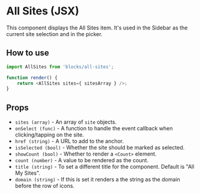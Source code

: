 # All Sites (JSX)

This component displays the All Sites item. It's used in the Sidebar as the current site selection and in the picker.

## How to use

```js
import AllSites from 'blocks/all-sites';

function render() {
	return <AllSites sites={ sitesArray } />;
}
```

## Props

- `sites (array)` - An array of `site` objects.
- `onSelect (func)` - A function to handle the event callback when clicking/tapping on the site.
- `href (string)` - A URL to add to the anchor.
- `isSelected (bool)` - Whether the site should be marked as selected.
- `showCount (bool)` - Whether to render a `<Count>` element.
- `count (number)` - A value to be rendered as the count.
- `title (string)` - To set a different title for the component. Default is "All My Sites".
- `domain (string)` - If this is set it renders a the string as the domain before the row of icons.
